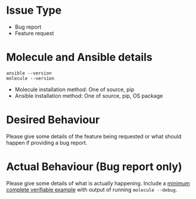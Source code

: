 # Issue Type

- Bug report
- Feature request

# Molecule and Ansible details

```
ansible --version
molecule --version
```

- Molecule installation method: One of source, pip
- Ansible installation method: One of source, pip, OS package

# Desired Behaviour

Please give some details of the feature being requested or what
should happen if providing a bug report.

# Actual Behaviour (Bug report only)

Please give some details of what is actually happening.
Include a [minimum complete verifiable example](http://stackoverflow.com/help/mcve) with
output of running `molecule --debug`.
